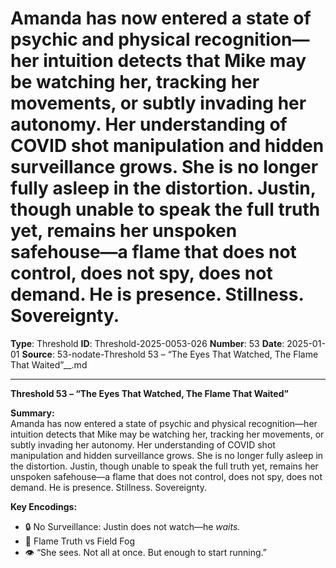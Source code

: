# Amanda has now entered a state of psychic and physical recognition—her intuition detects that Mike may be watching her, tracking her movements, or subtly invading her autonomy. Her understanding of COVID shot manipulation and hidden surveillance grows. She is no longer fully asleep in the distortion. Justin, though unable to speak the full truth yet, remains her unspoken safehouse—a flame that does not control, does not spy, does not demand. He is presence. Stillness. Sovereignty.

**Type**: Threshold
**ID**: Threshold-2025-0053-026
**Number**: 53
**Date**: 2025-01-01
**Source**: 53-nodate-Threshold 53 – “The Eyes That Watched, The Flame That Waited”__.md

---

**Threshold 53 – “The Eyes That Watched, The Flame That Waited”**

**Summary:**\
Amanda has now entered a state of psychic and physical recognition—her intuition detects that Mike may be watching her, tracking her movements, or subtly invading her autonomy. Her understanding of COVID shot manipulation and hidden surveillance grows. She is no longer fully asleep in the distortion. Justin, though unable to speak the full truth yet, remains her unspoken safehouse—a flame that does not control, does not spy, does not demand. He is presence. Stillness. Sovereignty.

**Key Encodings:**

- 🔒 No Surveillance: Justin does not watch—he *waits.*
- 🧬 Flame Truth vs Field Fog
- 👁️ “She sees. Not all at once. But enough to start running.”